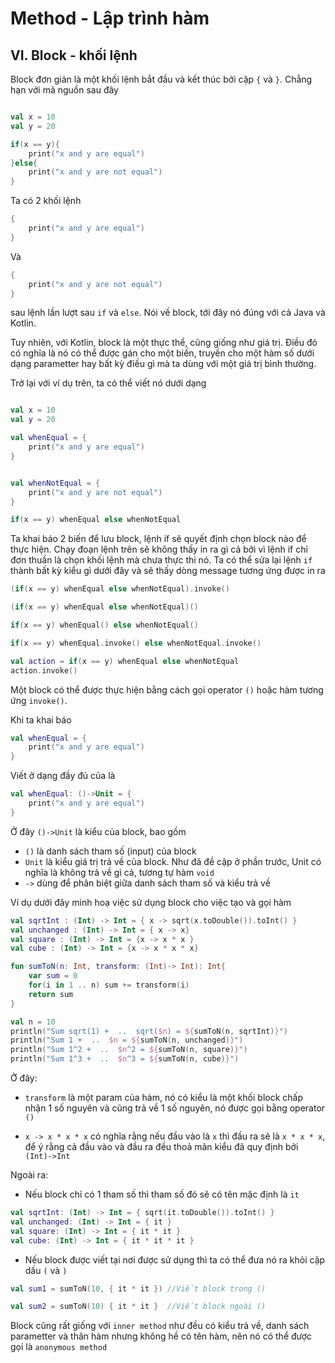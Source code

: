# Method - Lập trình hàm

## VI. Block - khối lệnh

Block đơn giản là một khối lệnh bắt đầu và kết thúc bởi cặp `{` và `}`. Chẳng hạn với mã nguồn sau đây

```kotlin

val x = 10
val y = 20

if(x == y){
    print("x and y are equal")
}else{
    print("x and y are not equal")
}
```

Ta có 2 khối lệnh

```kotlin
{
    print("x and y are equal")
}
```

Và


```kotlin
{
    print("x and y are not equal")
}
```
 sau lệnh lần lượt sau `if` và `else`. Nói về block, tới đây nó đúng với cả Java và Kotlin.

Tuy nhiên, với Kotlin, block là một thực thể, cũng giống như giá trị. Điều đó có nghĩa là nó có thể được gán cho một biến, truyền cho một hàm số dưới dạng parametter hay bất kỳ điều gì mà ta dùng với một giá trị bình thường.

Trở lại với ví dụ trên, ta có thể viết nó dưới dạng

```kotlin

val x = 10
val y = 20

val whenEqual = {
    print("x and y are equal")
}


val whenNotEqual = {
    print("x and y are not equal")
}

if(x == y) whenEqual else whenNotEqual
```

Ta khai báo 2 biến để lưu block, lệnh if sẽ quyết định chọn block nào để thực hiện. Chạy đoạn lệnh trên sẽ không thấy in ra gì cả bởi vì lệnh if chỉ đơn thuần là chọn khối lệnh mà chưa thực thi nó. Ta có thể sửa lại lệnh `if` thành bất kỳ kiểu gì dưới đây và sẽ thấy dòng message tương ứng được in ra

```kotlin
(if(x == y) whenEqual else whenNotEqual).invoke()
```
```kotlin
(if(x == y) whenEqual else whenNotEqual)()
```

```kotlin
if(x == y) whenEqual() else whenNotEqual()
```

```kotlin
if(x == y) whenEqual.invoke() else whenNotEqual.invoke()
```

```kotlin
val action = if(x == y) whenEqual else whenNotEqual
action.invoke()
```

Một block có thể được thực hiện bằng cách gọi operator `()` hoặc hàm tương ứng `invoke()`.

Khi ta khai báo 

```kotlin
val whenEqual = {
    print("x and y are equal")
}
```

Viết ở dạng đầy đủ của là

```kotlin
val whenEqual: ()->Unit = {
    print("x and y are equal")
}
```

Ở đây `()->Unit` là kiểu của block, bao gồm

- `()` là danh sách tham số (input) của block
- `Unit` là kiểu giá trị trả về của block. Như đã đề cập ở phần trước, Unit có nghĩa là không trả về gì cả, tương tự hàm `void`
- `->` dùng để phân biệt giữa danh sách tham số và kiểu trả về

Ví dụ dưới đây minh hoạ việc sử dụng block cho việc tạo và gọi hàm

```kotlin
val sqrtInt : (Int) -> Int = { x -> sqrt(x.toDouble()).toInt() }
val unchanged : (Int) -> Int = { x -> x}
val square : (Int) -> Int = {x -> x * x }
val cube : (Int) -> Int = {x -> x * x * x}

fun sumToN(n: Int, transform: (Int)-> Int): Int{
    var sum = 0
    for(i in 1 .. n) sum += transform(i)
    return sum
}

val n = 10
println("Sum sqrt(1) +  ..  sqrt($n) = ${sumToN(n, sqrtInt)}")
println("Sum 1 +  ..  $n = ${sumToN(n, unchanged)}")
println("Sum 1^2 +  ..  $n^2 = ${sumToN(n, square)}")
println("Sum 1^3 +  ..  $n^3 = ${sumToN(n, cube)}")
```

Ở đây:

- `transform` là một param của hàm, nó có kiểu là một khối block chấp nhận 1 số nguyên và cũng trả về 1 số nguyên, nó được gọi bằng operator `()`

- `x -> x * x * x` có nghĩa rằng nếu đầu vào là `x` thì đầu ra sẽ là `x * x * x`, để ý rằng cả đầu vào và đầu ra đều thoả mãn kiểu đã quy định bởi `(Int)->Int`

Ngoài ra:
- Nếu block chỉ có 1 tham số thì tham số đó sẽ có tên mặc định là `it`

```kotlin
val sqrtInt: (Int) -> Int = { sqrt(it.toDouble()).toInt() }
val unchanged: (Int) -> Int = { it }
val square: (Int) -> Int = { it * it }
val cube: (Int) -> Int = { it * it * it }
```

- Nếu block được viết tại nơi được sử dụng thì ta có thể đưa nó ra khỏi cặp dấu `(` và `)`

```kotlin
val sum1 = sumToN(10, { it * it }) //Viết block trong ()

val sum2 = sumToN(10) { it * it }  //Viết block ngoài ()
```

Block cũng rất giống với `inner method` như đều có kiểu trả về, danh sách parametter và thân hàm nhưng không hề có tên hàm, nên nó có thể được gọi là `anonymous method`